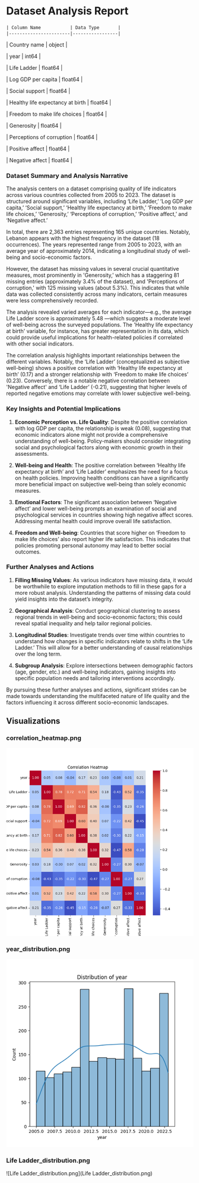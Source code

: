 # Dataset Analysis Report


    | Column Name           | Data Type       |
    |-----------------------|-----------------|
      
| Country name            | object          |



| year                    | int64           |



| Life Ladder             | float64         |



| Log GDP per capita      | float64         |



| Social support          | float64         |



| Healthy life expectancy at birth | float64         |



| Freedom to make life choices | float64         |



| Generosity              | float64         |



| Perceptions of corruption | float64         |



| Positive affect         | float64         |



| Negative affect         | float64         |




### Dataset Summary and Analysis Narrative

The analysis centers on a dataset comprising quality of life indicators across various countries collected from 2005 to 2023. The dataset is structured around significant variables, including ‘Life Ladder,’ ’Log GDP per capita,’ ‘Social support,’ ‘Healthy life expectancy at birth,’ ‘Freedom to make life choices,’ ‘Generosity,’ ‘Perceptions of corruption,’ ‘Positive affect,’ and ‘Negative affect.’ 

In total, there are 2,363 entries representing 165 unique countries. Notably, Lebanon appears with the highest frequency in the dataset (18 occurrences). The years represented range from 2005 to 2023, with an average year of approximately 2014, indicating a longitudinal study of well-being and socio-economic factors.

However, the dataset has missing values in several crucial quantitative measures, most prominently in 'Generosity,' which has a staggering 81 missing entries (approximately 3.4% of the dataset), and 'Perceptions of corruption,' with 125 missing values (about 5.3%). This indicates that while data was collected consistently across many indicators, certain measures were less comprehensively recorded. 

The analysis revealed varied averages for each indicator—e.g., the average Life Ladder score is approximately 5.48 —which suggests a moderate level of well-being across the surveyed populations. The 'Healthy life expectancy at birth' variable, for instance, has greater representation in its data, which could provide useful implications for health-related policies if correlated with other social indicators.

The correlation analysis highlights important relationships between the different variables. Notably, the ‘Life Ladder’ (conceptualized as subjective well-being) shows a positive correlation with ‘Healthy life expectancy at birth’ (0.17) and a stronger relationship with ‘Freedom to make life choices’ (0.23). Conversely, there is a notable negative correlation between 'Negative affect' and ‘Life Ladder’ (-0.21), suggesting that higher levels of reported negative emotions may correlate with lower subjective well-being. 

### Key Insights and Potential Implications

1. **Economic Perception vs. Life Quality**: Despite the positive correlation with log GDP per capita, the relationship is weak (0.08), suggesting that economic indicators alone might not provide a comprehensive understanding of well-being. Policy-makers should consider integrating social and psychological factors along with economic growth in their assessments.

2. **Well-being and Health**: The positive correlation between ‘Healthy life expectancy at birth’ and ‘Life Ladder’ emphasizes the need for a focus on health policies. Improving health conditions can have a significantly more beneficial impact on subjective well-being than solely economic measures.

3. **Emotional Factors**: The significant association between ‘Negative affect’ and lower well-being prompts an examination of social and psychological services in countries showing high negative affect scores. Addressing mental health could improve overall life satisfaction.

4. **Freedom and Well-being**: Countries that score higher on ‘Freedom to make life choices’ also report higher life satisfaction. This indicates that policies promoting personal autonomy may lead to better social outcomes.

### Further Analyses and Actions

1. **Filling Missing Values**: As various indicators have missing data, it would be worthwhile to explore imputation methods to fill in these gaps for a more robust analysis. Understanding the patterns of missing data could yield insights into the dataset’s integrity.

2. **Geographical Analysis**: Conduct geographical clustering to assess regional trends in well-being and socio-economic factors; this could reveal spatial inequality and help tailor regional policies.

3. **Longitudinal Studies**: Investigate trends over time within countries to understand how changes in specific indicators relate to shifts in the ‘Life Ladder.’ This will allow for a better understanding of causal relationships over the long term.

4. **Subgroup Analysis**: Explore intersections between demographic factors (age, gender, etc.) and well-being indicators, gaining insights into specific population needs and tailoring interventions accordingly.

By pursuing these further analyses and actions, significant strides can be made towards understanding the multifaceted nature of life quality and the factors influencing it across different socio-economic landscapes.

## Visualizations
### correlation_heatmap.png
![correlation_heatmap.png](correlation_heatmap.png)

### year_distribution.png
![year_distribution.png](year_distribution.png)

### Life Ladder_distribution.png
![Life Ladder_distribution.png](Life Ladder_distribution.png)

